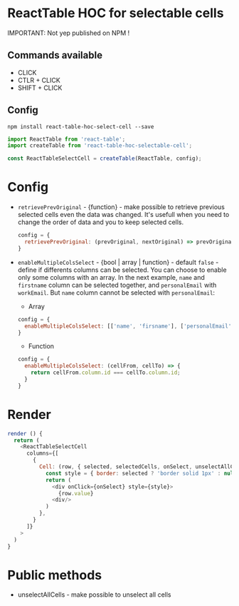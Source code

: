 ReactTable HOC for selectable cells 
===================

IMPORTANT: Not yep published on NPM !

## Commands available

* CLICK
* CTLR + CLICK
* SHIFT + CLICK

## Config

```
npm install react-table-hoc-select-cell --save
```

```js
import ReactTable from 'react-table';
import createTable from 'react-table-hoc-selectable-cell';

const ReactTableSelectCell = createTable(ReactTable, config);
```

# Config
* ```retrievePrevOriginal``` - {function} - make possible to retrieve previous selected cells even the data was changed. It's usefull when you need to change the order of data and you to keep selected cells.
  ```js
  config = {
    retrievePrevOriginal: (prevOriginal, nextOriginal) => prevOriginal.id === nextOriginal.id
  }
  ```

* ```enableMultipleColsSelect``` - {bool | array | function} - default `false` - define if differents columns can be selected. You can choose to enable only some columns with an array.
In the next example, `name` and `firstname` column can be selected together, and `personalEmail` with `workEmail`. But `name` column cannot be selected with `personalEmail`: 

  * Array

  ```js
  config = {
    enableMultipleColsSelect: [['name', 'firsname'], ['personalEmail', 'workEmail']]
  }
  ```

  * Function

  ```js
  config = {
    enableMultipleColsSelect: (cellFrom, cellTo) => {
      return cellFrom.column.id === cellTo.column.id;
    }
  }
  ```

# Render

```js
render () {
  return (
    <ReactTableSelectCell
      columns={[
        {
          Cell: (row, { selected, selectedCells, onSelect, unselectAllCells }) => {
            const style = { border: selected ? 'border solid 1px' : null };
            return (
              <div onClick={onSelect} style={style}>
                {row.value}
              <div/>
            )
          },
        }
      ]}
    >
  )
}
```

# Public methods
* unselectAllCells - make possible to unselect all cells
